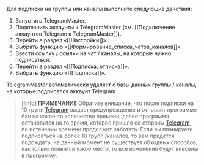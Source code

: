 Для подписки на группы или каналы выполните следующие действия:

1. Запустить TelegramMaster.
2. Подключить аккаунты к TelegramMaster (см. [[Подключение аккаунтов Telegram к TelegramMaster]]).
3. Перейти в раздел «[[Настройки]]».
4. Выбрать функцию «[[Формирование_списка_чатов_каналов]]».
5. Ввести ссылку / ссылки на чат / каналы, на которые нужно подписаться.
6. Перейти в раздел «[[Подписка, отписка]]».
7. Выбрать функцию «[[Подписка]]».

TelegramMaster автоматически удаляет с базы данных группы / каналы, на которые подписался аккаунт Telegram.

> [!info] **ПРИМЕЧАНИЕ**
> Обратите внимание, что после подписки на 10 групп [Telegram](https://telegram.org/) выдаст предупреждение и отправит программе бан на какое-то количество времени, далее программа остановится на то время, которое пришло со стороны [Telegram](https://telegram.org/), по истечении времени продолжит работать. Если вы планируете подписаться на более 10 групп /каналов, то вам придется подождать, на данный момент не существует обходных способов, как только появится узкое место, то все изменения будут внесены в программу.  
> 